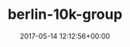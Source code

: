 ---
title:		"berlin-10k-group"
mediatype:		"upload"
description:		"TBC"
date:		"2017-05-14 12:12:56+00:00"
album:		"events"
filename:		"berlin-10k-group.md"
series:		""
cl_public_id:		"events/berlin-10k-group"
cl_version:		1497002554
format:		"tiff"
bytes:		3978636
width:		2560
height:		1440
exposure_mode:		"Auto"
program:		"Aperture-priority AE"
aperture:		"7.1"
focal_length:		"16.0 mm"
iso:		"100"
shutter_speed:		"1/1000"
metering:		"Center-weighted average"
flash:		"Off, Did not fire"
white_balance:		"As Shot"
colour_temp:		"5400"
has_crop:		"true"
orientation:		"Horizontal (normal)"
camera_model:		"NIKON D800"
lens_info:		"16mm f/2.8"
artist:		"No artist info"
x_resolution:		"300"
y_resolution:		"300"
---